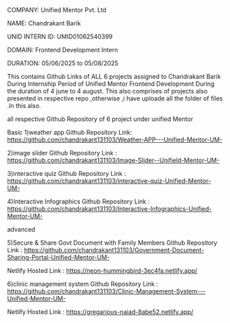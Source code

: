 COMPANY: Unified Mentor Pvt. Ltd


NAME: Chandrakant Barik

UNID INTERN ID:  UMID01062540399

DOMAIN: Frontend Development Intern

DURATION: 05/06/2025 to 05/08/2025

This contains Github Links of ALL 6 projects assigned to Chandrakant Barik During Internship Period of Unified Mentor Frontend Development During the duration of 4 june to 4 august.
This also comprises of projects also presented in respective repo ,otherwise ,i have uploade all the folder of files .In this also.

all respective  Github Repository  of 6 project under unified Mentor

Basic 
1)weather app   Github Repository Link:    https://github.com/chandrakant131103/Weather-APP---Unified-Mentor-UM-


2)image slider    Github Repository Link :  https://github.com/chandrakant131103/Image-Slider--Unifield-Mentor-UM-



3)interactive quiz    Github Repository  Link :  https://github.com/chandrakant131103/interactive-quiz-Unified-Mentor-UM-



4)Interactive Infographics  Github Repository   Link : https://github.com/chandrakant131103/Interactive-Infographics-Unified-Mentor-UM-


advanced 



5)Secure & Share Govt Document with Family Members   Github Repository  Link :  https://github.com/chandrakant131103/Government-Document-Sharing-Portal-Unified-Mentor-UM-


Netlify Hosted  Link :  https://neon-hummingbird-3ec4fa.netlify.app/







6)clinic management system    Github Repository Link :  https://github.com/chandrakant131103/Clinic-Management-System---Unified-Mentor-UM-


Netlify Hosted Link :    https://gregarious-naiad-8abe52.netlify.app/
